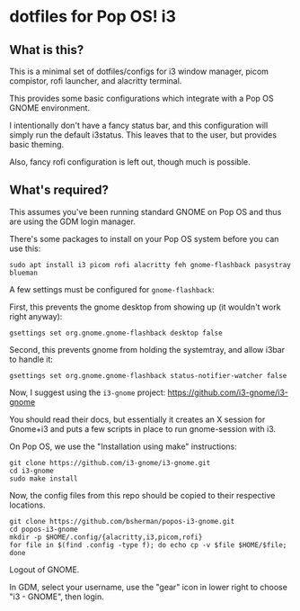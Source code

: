 # dotfiles for Pop OS! i3

## What is this?

This is a minimal set of dotfiles/configs for i3 window manager, picom compistor,
rofi launcher, and alacritty terminal.

This provides some basic configurations which integrate with a Pop OS GNOME environment.

I intentionally don't have a fancy status bar, and this configuration will simply run the default i3status. 
This leaves that to the user, but provides basic theming.

Also, fancy rofi configuration is left out, though much is possible.


## What's required?

This assumes you've been running standard GNOME on Pop OS and thus are using the GDM login manager.

There's some packages to install on your Pop OS system before you can use this:

`sudo apt install i3 picom rofi alacritty feh gnome-flashback pasystray blueman`


A few settings must be configured for `gnome-flashback`:

First, this prevents the gnome desktop from showing up (it wouldn't work right anyway):

`gsettings set org.gnome.gnome-flashback desktop false`

Second, this prevents gnome from holding the systemtray, and allow i3bar to handle it:

`gsettings set org.gnome.gnome-flashback status-notifier-watcher false`


Now, I suggest using the `i3-gnome` project: https://github.com/i3-gnome/i3-gnome

You should read their docs, but essentially it creates an X session for Gnome+i3 and
puts a few scripts in place to run gnome-session with i3.

On Pop OS, we use the "Installation using make" instructions:

```
git clone https://github.com/i3-gnome/i3-gnome.git
cd i3-gnome
sudo make install
```

Now, the config files from this repo should be copied to their respective locations.


```
git clone https://github.com/bsherman/popos-i3-gnome.git
cd popos-i3-gnome
mkdir -p $HOME/.config/{alacritty,i3,picom,rofi}
for file in $(find .config -type f); do echo cp -v $file $HOME/$file; done
```

Logout of GNOME.

In GDM, select your username, use the "gear" icon in lower right to choose "i3 - GNOME", then login.

